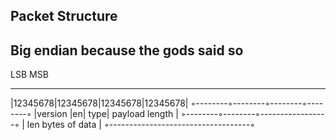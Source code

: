 ## Packet Structure
## Big endian because the gods said so

LSB                               MSB
_____________________________________
|12345678|12345678|12345678|12345678|
◦--------◦--------◦--------◦--------◦
|version |en| type|  payload length |
◦--------◦--------◦-----------------◦
|         len bytes of data         |
◦-----------------------------------◦